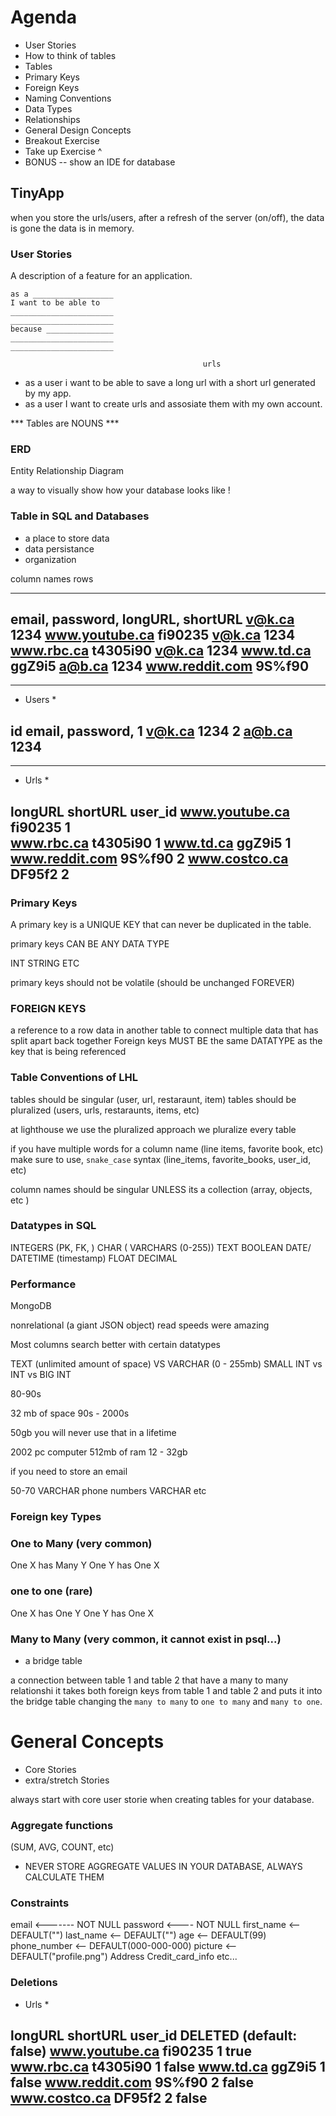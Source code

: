 # Agenda 
- User Stories
- How to think of tables
- Tables
- Primary Keys
- Foreign Keys
- Naming Conventions
- Data Types
- Relationships
- General Design Concepts
- Breakout Exercise
- Take up Exercise ^
- BONUS -- show an IDE for database 

## TinyApp

when you store the urls/users, after a refresh of the server (on/off),
the data is gone
the data is in memory.

### User Stories

A description of a feature for an application.


```
as a __________________
I want to be able to 
_______________________
_______________________
because _______________
_______________________
_______________________
```

                                               urls
- as a user i want to be able to save a long url with a short url generated by
my app.
- as a user I want to create urls and assosiate them with my own account.

*** Tables are NOUNS ***

### ERD

Entity Relationship Diagram

a way to visually show how your database looks like !


### Table in SQL and Databases

- a place to store data
- data persistance
- organization

column names 
rows 

----------------------------------------------------
email,       password,      longURL,        shortURL
v@k.ca         1234       www.youtube.ca     fi90235
v@k.ca         1234       www.rbc.ca         t4305i90
v@k.ca         1234       www.td.ca           ggZ9i5
a@b.ca         1234       www.reddit.com      9S%f90
------------------------------------------------------

------------------------------------------------------
* Users *

id    email,       password,
1      v@k.ca         1234
2      a@b.ca         1234
------------------------------------------------------

-------------------------------------------------------
* Urls *

longURL             shortURL          user_id
www.youtube.ca     fi90235               1      
www.rbc.ca         t4305i90              1
www.td.ca           ggZ9i5               1
www.reddit.com      9S%f90               2
www.costco.ca       DF95f2               2
------------------------------------------------------


### Primary Keys

A primary key is a UNIQUE KEY that can never be duplicated in the table.

primary keys CAN BE ANY DATA TYPE

INT
STRING
ETC

primary keys should not be volatile 
(should be unchanged FOREVER)


### FOREIGN KEYS

a reference to a row data in another table
to connect multiple data that has split apart back together
Foreign keys MUST BE the same DATATYPE as the key that is being referenced

### Table Conventions of LHL

tables should be singular (user, url, restaraunt, item)
tables should be pluralized (users, urls, restaraunts, items, etc)

at lighthouse we use the pluralized approach
we pluralize every table 

if you have multiple words for a column name (line items, favorite book, etc)
make sure to use, `snake_case` syntax (line_items, favorite_books, user_id, etc)

column names should be singular UNLESS its a collection 
(array, objects, etc )


### Datatypes in SQL

INTEGERS (PK, FK, )
CHAR ( VARCHARS (0-255))
TEXT
BOOLEAN
DATE/ DATETIME (timestamp)
FLOAT
DECIMAL

### Performance 


MongoDB

nonrelational 
(a giant JSON object)
read speeds were amazing

Most columns search better with certain datatypes 

TEXT (unlimited amount of space) VS VARCHAR (0 - 255mb)
SMALL INT  vs INT vs BIG INT


80-90s

32 mb of space 
90s - 2000s

50gb you will never use that in a lifetime 

2002 pc computer 512mb of ram 
12 - 32gb 

if you need to store an email 

50-70 VARCHAR
phone numbers VARCHAR
etc


### Foreign key Types


### One to Many (very common)
One X has Many Y
One Y has One  X

### one to one (rare)

One X has One Y
One Y has One X


### Many to Many (very common, it cannot exist in psql...)

- a bridge table

a connection between table 1 and table 2 that have a many to many relationshi
it takes both foreign keys from table 1 and table 2 and puts it into the bridge table
changing the `many to many` to `one to many` and `many to one`.


 

# General Concepts

- Core Stories
- extra/stretch Stories

always start with core user storie when creating tables for your database.


### Aggregate functions

(SUM, AVG, COUNT, etc)

- NEVER STORE AGGREGATE VALUES IN YOUR DATABASE, ALWAYS CALCULATE THEM

### Constraints 

email <------- NOT NULL
password <---- NOT NULL
first_name <-- DEFAULT("")
last_name  <-- DEFAULT("")
age <-- DEFAULT(99)
phone_number <-- DEFAULT(000-000-000)
picture <-- DEFAULT("profile.png")
Address
Credit_card_info
etc...

### Deletions

* Urls *

longURL             shortURL          user_id            DELETED (default: false)
www.youtube.ca     fi90235               1                true
www.rbc.ca         t4305i90              1                false
www.td.ca           ggZ9i5               1                false
www.reddit.com      9S%f90               2                false
www.costco.ca       DF95f2               2                false
------------------------------------------------------
